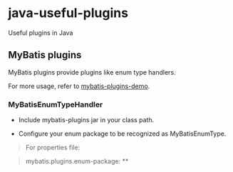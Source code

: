 # java-useful-plugins
Useful plugins in Java

## MyBatis plugins

MyBatis plugins provide plugins like enum type handlers.

For more usage, refer to [mybatis-plugins-demo](https://github.com/Pepe-Lu/java-useful-plugins/tree/master/mybatis-plugins-demo).

### MyBatisEnumTypeHandler

+ Include mybatis-plugins jar in your class path.

+ Configure your enum package to be recognized as MyBatisEnumType.

>For properties file:

>mybatis.plugins.enum-package: **